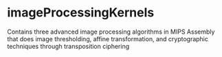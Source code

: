 # imageProcessingKernels
Contains three advanced image processing algorithms in MIPS Assembly that does image thresholding, affine transformation, and cryptographic techniques through transposition ciphering
